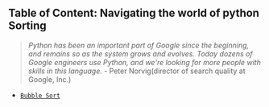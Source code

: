 ## Table of Content: Navigating the world of python Sorting

> *Python has been an important part of Google since the beginning, and remains so as the system grows and evolves.
> Today dozens of Google engineers use Python, and we're looking for more people with skills in this language.* - Peter Norvig(director of search quality at Google, Inc.)

* [`Bubble Sort`](https://github.com/studentdevelops/Codes/tree/8a80bf27d143401eef058d0dd168f5d444b19a2e/PythonCodingQuestions/Data%20Structures)
